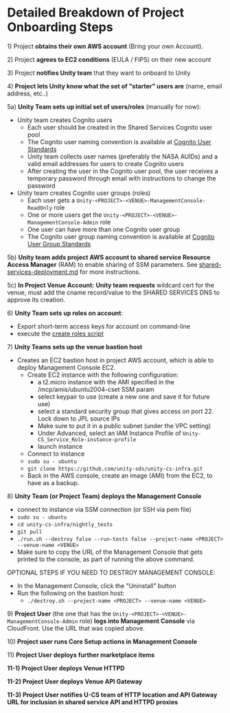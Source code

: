 # Detailed Breakdown of Project Onboarding Steps

1\) Project **obtains their own AWS account** (Bring your own Account).

2\) Project **agrees to EC2 conditions** (EULA / FIPS) on their new account

3\) Project **notifies Unity team** that they want to onboard to Unity

4\) **Project lets Unity know what the set of "starter" users are** (name, email address, etc..)

5a) **Unity Team sets up initial set of users/roles** (manually for now):

* Unity team creates Cognito users
  * &#x20;Each user should be created in the Shared Services Cognito user pool
  * The Cognito user naming convention is available at [Cognito User Standards](../../security/cognito-user-standards.md)
  * Unity team collects user names (preferably the NASA AUIDs) and a valid email addresses for  users to create Cognito users
  * After creating the user in the Cognito user pool, the user receives a temporary password through email with instructions to change the password
* Unity team creates Cognito user groups (roles)
  * Each user gets a `Unity-<PROJECT>-<VENUE>-ManagementConsole-ReadOnly` role
  * One or more users get the `Unity-<PROJECT>-<VENUE>-ManagementConsole-Admin` role
  * One user can have more than one Cognito user group
  * The Cognito user group naming convention is available at [Cognito User Group Standards](../../security/cognito-user-group-standards.md)

5b) **Unity team adds project AWS account to shared service Resource Access Manager** (RAM) to enable sharing of SSM parameters. See [shared-services-deployment.md](../shared-services-deployment.md "mention") for more instructions.

5c) **In Project Venue Account:** **Unity team requests** wildcard cert for the venue, must add the cname record/value to the SHARED SERVICES DNS to approve its creation.

6\) **Unity Team sets up roles on account**:

* Export short-term access keys for account on command-line
* execute the [create roles script](https://github.com/unity-sds/unity-cs-infra/blob/main/aws\_role\_create/create\_roles\_and\_policies.sh)

7\) **Unity Teams sets up the venue bastion host**

* Creates an EC2 bastion host in project AWS account, which is able to deploy Management Console EC2.
  * Create EC2 instance with the following configuration:
    * a t2.micro instance with the AMI specified in the /mcp/amis/ubuntu2004-cset SSM param
    * select keypair to use (create a new one and save it for future use)
    * select a standard security group that gives access on port 22.  Lock down to JPL source IPs
    * Make sure to put it in a public subnet (under the VPC setting)
    * Under Advanced, select an IAM Instance Profile of `Unity-CS_Service_Role-instance-profile`
    * launch instance
  * Connect to instance
  * `sudo su - ubuntu`
  * `git clone https://github.com/unity-sds/unity-cs-infra.git`
  * Back in the AWS console, create an image (AMI) from the EC2, to have as a backup.

8\) **Unity Team (or Project Team) deploys the Management Console**

* connect to instance via SSM connection (or SSH via pem file)
* `sudo su - ubuntu`
* `cd unity-cs-infra/nightly_tests`
* `git pull`
* `./run.sh --destroy false --run-tests false --project-name <PROJECT> --venue-name <VENUE>`
* Make sure to copy the URL of the Management Console that gets printed to the console, as part of running the above command.

OPTIONAL STEPS IF YOU NEED TO DESTROY MANAGEMENT CONSOLE:

* In the Management Console, click the "Uninstall" button
* Run the following on the bastion host:
  * `./destroy.sh --project-name <PROJECT> --venue-name <VENUE>`

9\) **Project User** (the one that has the `Unity-<PROJECT>-<VENUE>-ManagementConsole-Admin` role) **logs into Management Console** via CloudFront.   Use the URL that was copied above.

10\) **Project user runs Core Setup actions in Management Console**

11\) **Project User deploys further marketplace items**

**11-1) Project User deploys Venue HTTPD**

**11-2) Project User deploys Venue API Gateway**

**11-3) Project User notifies U-CS team of HTTP location and API Gateway URL for inclusion in shared service API  and HTTPD proxies**
